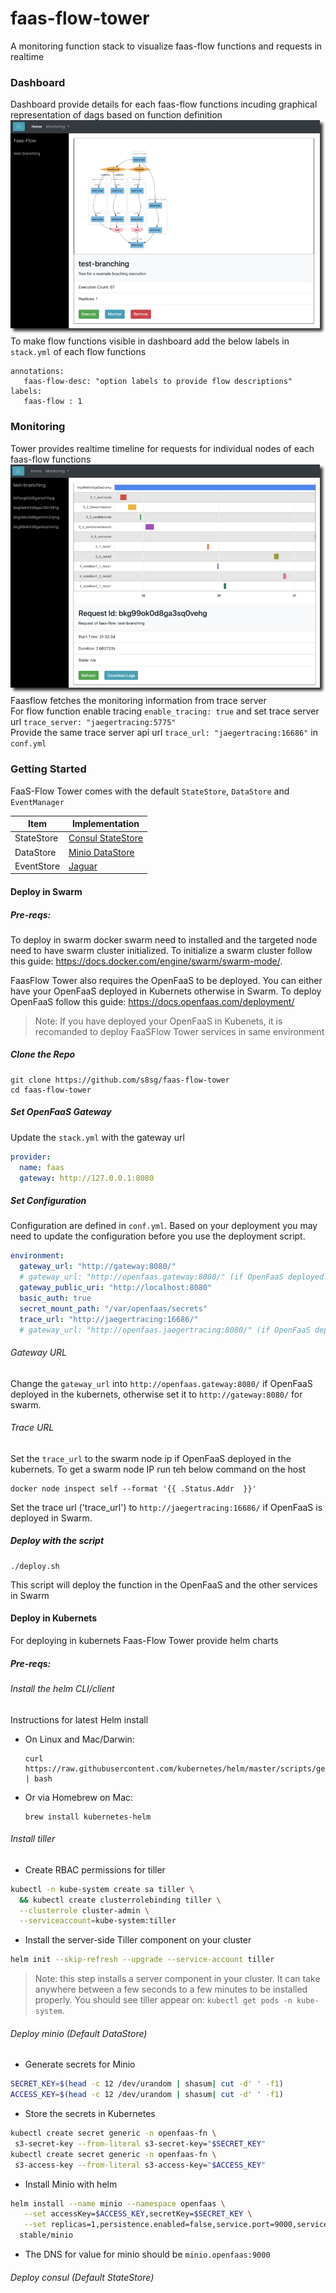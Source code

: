 # faas-flow-tower
A monitoring function stack to visualize faas-flow functions and requests in realtime
    
### Dashboard
Dashboard provide details for each faas-flow functions incuding graphical representation of dags based on function definition
![alt dashboard](doc/dashboard.png)
To make flow functions visible in dashboard add the below labels in `stack.yml` of each flow functions  
```
annotations:
   faas-flow-desc: "option labels to provide flow descriptions"
labels:
   faas-flow : 1
``` 
  
   
### Monitoring
Tower provides realtime timeline for requests for individual nodes of each faas-flow functions
![alt dashboard](doc/monitoring.png)
Faasflow fetches the monitoring information from trace server    
For flow function enable tracing `enable_tracing: true` and set trace server url `trace_server: "jaegertracing:5775"`    
Provide the same trace server api url `trace_url: "jaegertracing:16686"` in `conf.yml`   
   

### Getting Started
FaaS-Flow Tower comes with the default `StateStore`, `DataStore` and `EventManager`

 |Item|Implementation|
 |---|---|
 |StateStore|[Consul StateStore](https://github.com/s8sg/faas-flow-consul-statestore)|
 |DataStore|[Minio DataStore](https://github.com/s8sg/faas-flow-minio-datastore)|
 |EventStore|[Jaguar](https://github.com/jaegertracing/jaeger)|


#### Deploy in Swarm 

##### Pre-reqs:
To deploy in swarm docker swarm need to installed and the targeted node need to have swarm cluster initialized. To initialize a swarm cluster follow this guide: https://docs.docker.com/engine/swarm/swarm-mode/.  
   
FaasFlow Tower also requires the OpenFaaS to be deployed. You can either have your OpenFaaS deployed in Kubernets otherwise in Swarm. To deploy OpenFaaS follow this guide: https://docs.openfaas.com/deployment/

> Note: If you have deployed your OpenFaaS in Kubenets, it is recomanded to deploy FaaSFlow Tower services in same environment

##### Clone the Repo
```
git clone https://github.com/s8sg/faas-flow-tower
cd faas-flow-tower
```

##### Set OpenFaaS Gateway
Update the `stack.yml` with the gateway url
```yaml
provider:
  name: faas
  gateway: http://127.0.0.1:8080
```

##### Set Configuration
Configuration are defined in `conf.yml`. Based on your deployment you may need to update the configuration before you use the deployment script.   
```yaml
environment:
  gateway_url: "http://gateway:8080/"
  # gateway_url: "http://openfaas.gateway:8080/" (if OpenFaaS deployed in kubernets)
  gateway_public_uri: "http://localhost:8080"
  basic_auth: true
  secret_mount_path: "/var/openfaas/secrets"
  trace_url: "http://jaegertracing:16686/"
  # gateway_url: "http://openfaas.jaegertracing:8080/" (if OpenFaaS deployed in kubernets)
```

###### Gateway URL   
Change the `gateway_url` into `http://openfaas.gateway:8080/` if OpenFaaS deployed in the kubernets, otherwise set it to `http://gateway:8080/` for swarm.    

###### Trace URL
Set the `trace_url` to the swarm node ip if OpenFaaS deployed in the kubernets. To get a swarm node IP run teh below command on the host
```
docker node inspect self --format '{{ .Status.Addr  }}'
```
Set the trace url ('trace_url') to `http://jaegertracing:16686/` if OpenFaaS is deployed in Swarm.   


##### Deploy with the script
```
./deploy.sh
```
This script will deploy the function in the OpenFaaS and the other services in Swarm


#### Deploy in Kubernets
For deploying in kubernets Faas-Flow Tower provide helm charts 

##### Pre-reqs:
###### Install the helm CLI/client

Instructions for latest Helm install

* On Linux and Mac/Darwin:

      curl https://raw.githubusercontent.com/kubernetes/helm/master/scripts/get | bash

* Or via Homebrew on Mac:

      brew install kubernetes-helm

###### Install tiller

* Create RBAC permissions for tiller

```sh
kubectl -n kube-system create sa tiller \
  && kubectl create clusterrolebinding tiller \
  --clusterrole cluster-admin \
  --serviceaccount=kube-system:tiller
```

* Install the server-side Tiller component on your cluster

```sh
helm init --skip-refresh --upgrade --service-account tiller
```

> Note: this step installs a server component in your cluster. It can take anywhere between a few seconds to a few minutes to be installed properly. You should see tiller appear on: `kubectl get pods -n kube-system`.

###### Deploy minio (Default DataStore)

* Generate secrets for Minio
```bash
SECRET_KEY=$(head -c 12 /dev/urandom | shasum| cut -d' ' -f1)
ACCESS_KEY=$(head -c 12 /dev/urandom | shasum| cut -d' ' -f1)
```
* Store the secrets in Kubernetes
```bash
kubectl create secret generic -n openfaas-fn \
 s3-secret-key --from-literal s3-secret-key="$SECRET_KEY"
kubectl create secret generic -n openfaas-fn \
 s3-access-key --from-literal s3-access-key="$ACCESS_KEY"
```

* Install Minio with helm
```bash
helm install --name minio --namespace openfaas \
   --set accessKey=$ACCESS_KEY,secretKey=$SECRET_KEY \
   --set replicas=1,persistence.enabled=false,service.port=9000,service.type=NodePort \
  stable/minio
```

* The DNS for value for minio should be `minio.openfaas:9000`

###### Deploy consul (Default StateStore)
